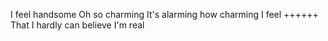 I feel handsome
Oh so charming
It's alarming how charming I feel
++++++
That I hardly can believe I'm real 